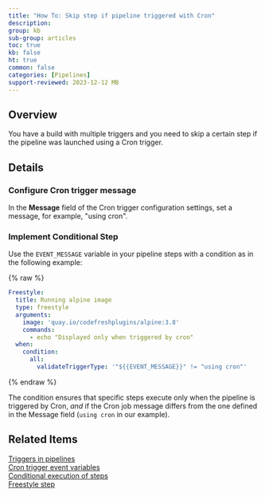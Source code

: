```yaml
---
title: "How To: Skip step if pipeline triggered with Cron"
description: 
group: kb
sub-group: articles
toc: true
kb: false
ht: true
common: false
categories: [Pipelines]
support-reviewed: 2023-12-12 MB
---
```


## Overview

You have a build with multiple triggers and you need to skip a certain step if the pipeline was launched using a Cron trigger.

## Details

### Configure Cron trigger message

In the **Message** field of the Cron trigger configuration settings, set a message, for example, "using cron".

### Implement Conditional Step

Use the `EVENT_MESSAGE` variable in your pipeline steps with a condition as in the following example:

{% raw %}

```yaml
Freestyle:
  title: Running alpine image
  type: freestyle
  arguments:
    image: 'quay.io/codefreshplugins/alpine:3.8'
    commands:
      - echo "Displayed only when triggered by cron"
  when:
    condition:
      all:
        validateTriggerType: '"${{EVENT_MESSAGE}}" != "using cron"'
```

{% endraw %}

The condition ensures that specific steps execute only when the pipeline is triggered by Cron, _and_ if the Cron job message differs from the one defined in the Message field (`using cron` in our example).

## Related Items

[Triggers in pipelines]({{site.baseurl}}/docs/pipelines/triggers/)  
[Cron trigger event variables]({{site.baseurl}}/docs/pipelines/triggers/cron-triggers/#cron-event-payload)  
[Conditional execution of steps]({{site.baseurl}}/docs/pipelines/conditional-execution-of-steps/)  
[Freestyle step]({{site.baseurl}}/docs/pipelines/steps/freestyle/)  
